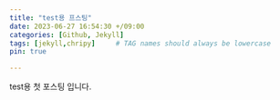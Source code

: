 ```yaml
---
title: "test용 프스팅"
date: 2023-06-27 16:54:30 +/09:00
categories: [Github, Jekyll]
tags: [jekyll,chripy]     # TAG names should always be lowercase
pin: true

---
```


test용 첫 포스팅 입니다.